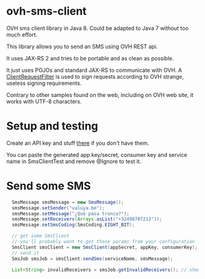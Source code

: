 # ovh-sms-client
OVH sms client library in Java 8. Could be adapted to Java 7 without too much effort.

This library allows you to send an SMS using OVH REST api.

It uses JAX-RS 2 and tries to be portable and as clean as possible.

It just uses POJOs and standard JAX-RS to communicate with OVH. A [ClientRequestFilter](https://docs.oracle.com/javaee/7/api/javax/ws/rs/client/ClientRequestFilter.html) is used to sign requests according to OVH strange, useless signing requirements.

Contrary to other samples found on the web, including on OVH web site, it works with UTF-8 characters.

# Setup and testing
Create an API key and stuff [there](https://eu.api.ovh.com/createToken) if you don't have them.

You can paste the generated app key/secret, consumer key and service name in SmsClientTest and remove @Ignore to test it.

# Send some SMS
```java
  SmsMessage smsMessage = new SmsMessage();
  smsMessage.setSender("valuya.be");
  smsMessage.setMessage("¿Qué pasa tronco?");
  smsMessage.setReceivers(Arrays.asList("+32498707213"));
  smsMessage.setSmsCoding(SmsCoding.EIGHT_BIT);

  // get some SmsClient
  // you'll probably want to get those params from your configuration
  SmsClient smsClient = new SmsClient(appSecret, appKey, consumerKey);
  // send it
  SmsJob smsJob = smsClient.sendSms(serviceName, smsMessage);

  List<String> invalidReceivers = smsJob.getInvalidReceivers(); // should be empty if everything is ok
```
